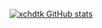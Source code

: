 [![xchdtk GitHub stats](https://github-readme-stats.vercel.app/api?username=xchdtk)](https://github.com/anuraghazra/github-readme-stats)

